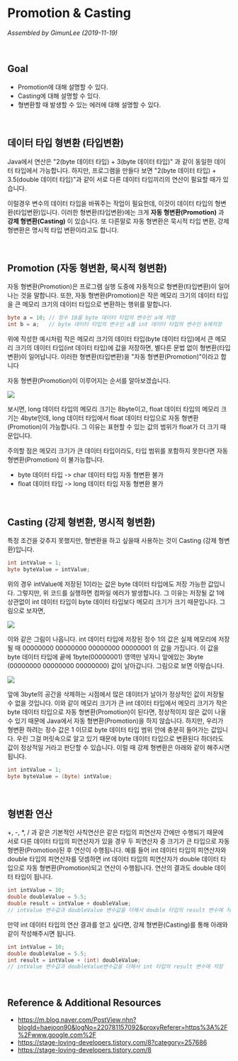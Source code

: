 # Promotion & Casting

*Assembled by GimunLee (2019-11-19)*

<br>

## Goal

- Promotion에 대해 설명할 수 있다.
- Casting에 대해 설명할 수 있다.
- 형변환할 때 발생할 수 있는 에러에 대해 설명할 수 있다.

<br>

## 데이터 타입 형변환 (타입변환)

Java에서 연산은 "2(byte 데이터 타입) + 3(byte 데이터 타입)" 과 같이 동일한 데이터 타입에서 가능합니다. 하지만, 프로그램을 만들다 보면 "2(byte 데이터 타입) + 3.5(double 데이터 타입)"과 같이 서로 다른 데이터 타입끼리의 연산이 필요할 때가 있습니다. 

이럴경우 변수의 데이터 타입을 바꿔주는 작업이 필요한데, 이것이 데이터 타입의 형변환(타입변환)입니다. 이러한 형변환(타입변환)에는 크게 **자동 형변환(Promotion)** 과 **강제 형변환(Casting)** 이 있습니다. 또 다른말로 자동 형변환은 묵시적 타입 변환, 강제 형변환은 명시적 타입 변환이라고도 합니다.

<br>

## Promotion (자동 형변환, 묵시적 형변환)

자동 형변환(Promotion)은 프로그램 실행 도중에 자동적으로 형변환(타입변환)이 일어나는 것을 말합니다. 또한, 자동 형변환(Promotion)은 작은 메모리 크기의 데이터 타입을 큰 메모리 크기의 데이터 타입으로 변환하는 행위를 말합니다.

```java
byte a = 10; // 정수 10을 byte 데이터 타입의 변수인 a에 저장
int b = a;   // byte 데이터 타입의 변수인 a를 int 데이터 타입의 변수인 b에저장
```

위에 작성한 예시처럼 작은 메모리 크기의 데이터 타입(byte 데이터 타입)에서 큰 메모리 크기의 데이터 타입(int 데이터 타입)에 값을 저장하면, 별다른 문법 없이 형변환(타입변환)이 일어납니다. 이러한 형변환(타입변환)을 "자동 형변환(Promotion)"이라고 합니다

자동 형변환(Promotion)이 이루어지는 순서를 알아보겠습니다.

<img src="./resources/java-promotion-casting-001.png">

보시면, long 데이터 타입의 메모리 크기는 8byte이고, float 데이터 타입의 메모리 크기는 4byte인데, long 데이터 타입에서 float 데이터 타입으로 자동 형변환(Promotion)이 가능합니다. 그 이유는 표현할 수 있는 값의 범위가 float가 더 크기 때문입니다. 

주의할 점은 메모리 크기가 큰 데이터 타입이라도, 타입 범위를 포함하지 못한다면 자동 형변환(Promotion) 이 불가능합니다. 

- byte 데이터 타입 -> char 데이터 타입 자동 형변환 불가
- float 데이터 타입 -> long 데이터 타입 자동 형변환 불가

<br>

## Casting (강제 형변환, 명시적 형변환)

특정 조건을 갖추지 못했지만, 형변환을 하고 싶을때 사용하는 것이 Casting (강제 형변환)입니다.

```java
int intValue = 1;
byte byteValue = intValue;
```

위의 경우 intValue에 저장된 1이라는 값은 byte 데이터 타입에도 저장 가능한 값입니다. 그렇지만, 위 코드를 실행하면 컴파일 에러가 발생합니다. 그 이유는 저장될 값 1에 상관없이 int 데이터 타입이 byte 데이터 타입보다 메모리 크기가 크기 때문입니다. 그림으로 보자면,

<img src="./resources/java-promotion-casting-002.png">

이와 같은 그림이 나옵니다. int 데이터 타입에 저장된 정수 1의 값은 실제 메모리에 저장될 때 00000000 00000000 00000000 00000001 의 값을 가집니다. 이 값을 byte 데이터 타입에 끝에 1byte(00000001) 영역만 넣자니 앞에있는 3byte (00000000 00000000 00000000) 값이 날아갑니다. 그림으로 보면 이렇습니다.

<img src="./resources/java-promotion-casting-003.png">

앞에 3byte의 공간을 삭제하는 시점에서 많은 데이터가 날아가 정상적인 값이 저장될 수 없을 것입니다. 이와 같이 메모리 크기가 큰 int 데이터 타입에서 메모리 크기가 작은 byte 데이터 타입으로 자동 형변환(Promotion)이 된다면, 정상적이지 않은 값이 나올 수 있기 때문에 Java에서 자동 형변환(Promotion)을 하지 않습니다. 하지만, 우리가 형변환 하려는 정수 값은 1 이므로 byte 데이터 타입 범위 안에 충분히 들어가는 값입니다. 우린 그걸 머릿속으로 알고 있기 때문에 byte 데이터 타입으로 변환된다 하더라도 값이 정상적일 거라고 판단할 수 있습니다. 이럴 때 강제 형변환은 아래와 같이 해주시면 됩니다.

```java
int intValue = 1;
byte byteValue = (byte) intValue;
```

<br>

## 형변환 연산

+, -, *, / 과 같은 기본적인 사칙연산은 같은 타입의 피연산자 간에만 수행되기 때문에 서로 다른 데이터 타입의 피연산자가 있을 경우 두 피연산자 중 크기가 큰 타입으로 자동 형변환(Promotion)된 후 연산이 수행됩니다. 예를 들어 int 데이터 타입의 피연산자와 double 타입의 피연산자를 덧셈하면 int 데이터 타입의 피연산자가 double 데이터 타입으로 자동 형변환(Promotion)되고 연산이 수행됩니다. 연산의 결과도 double 데이터 타입이 됩니다.

```java
int intValue = 10;
double doubleValue = 5.5;
double result = intValue + doubleValue; 
// intValue 변수값과 doubleValue 변수값을 더해서 double 타입의 result 변수에 저장
```

만약 int 데이터 타입의 연산 결과를 얻고 싶다면, 강제 형변환(Casting)를 통해 아래와 같이 작성해주시면 됩니다.

```java
int intValue = 10;
double doubleValue = 5.5;
int result = intValue + (int) doubleValue;
// intValue 변수값과 doubleValue변수값을 더해서 int 타입의 result 변수에 저장
```

<br>

## Reference & Additional Resources

-  https://m.blog.naver.com/PostView.nhn?blogId=haejoon90&logNo=220781157092&proxyReferer=https%3A%2F%2Fwww.google.com%2F 
-  https://stage-loving-developers.tistory.com/8?category=257686 
-  https://stage-loving-developers.tistory.com/8 


